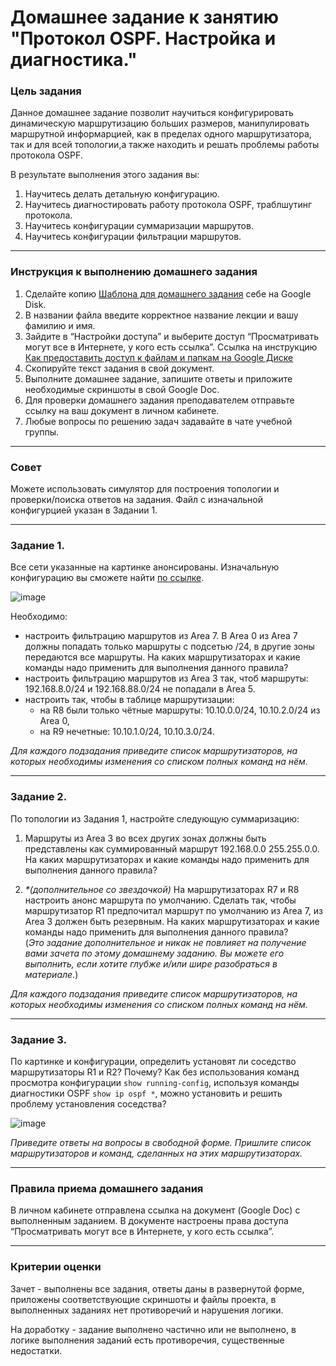 # Домашнее задание к занятию "Протокол OSPF. Настройка и диагностика."

### Цель задания

Данное домашнее задание позволит научиться конфигурировать динамическую маршрутизацию больших размеров, манипулировать маршрутной информарцией, как в пределах одного маршрутизатора, так и для всей топологии,а также находить и решать проблемы работы протокола OSPF.  

В результате выполнения этого задания вы:

1) Научитесь делать детальную конфигурацию.
2) Научитесь диагностировать работу протокола OSPF, траблшутинг протокола.
3) Научитесь конфигурации суммаризации маршрутов.
4) Научитесь конфигурации фильтрации маршрутов.

------

### Инструкция к выполнению домашнего задания

1. Сделайте копию [Шаблона для домашнего задания](https://docs.google.com/document/d/1youKpKm_JrC0UzDyUslIZW2E2bIv5OVlm_TQDvH5Pvs/edit) себе на Google Disk.
2. В названии файла введите корректное название лекции и вашу фамилию и имя.
3. Зайдите в “Настройки доступа” и выберите доступ “Просматривать могут все в Интернете, у кого есть ссылка”.  Ссылка на инструкцию [Как предоставить доступ к файлам и папкам на Google Диске](https://support.google.com/docs/answer/2494822?hl=ru&co=GENIE.Platform%3DDesktop)
4. Скопируйте текст задания в свой документ.
5. Выполните домашнее задание, запишите ответы и приложите необходимые скриншоты в свой Google Doc.
6. Для проверки домашнего задания преподавателем отправьте ссылку на ваш документ в личном кабинете.
7. Любые вопросы по решению задач задавайте в чате учебной группы.

---

### Совет
Можете использовать симулятор для построения топологии и проверки/поиска ответов на задания. Файл с изначальной конфигурцией указан в Задании 1.

------

### Задание 1. 
Все сети указанные на картинке анонсированы. Изначальную конфигурацию вы сможете найти [по ссылке](https://github.com/netology-code/drut-homeworks/blob/main/4-04/homework_4_4_routers_config.txt).  

![image](https://user-images.githubusercontent.com/51816695/152638985-10f698b0-abea-43fd-9a7f-22d5b7e128ff.png)

Необходимо:

- настроить фильтрацию маршрутов из Area 7. В Area 0 из Area 7 должны попадать только маршруты с подсетью /24, в другие зоны передаются все маршруты. На каких маршрутизаторах и какие команды надо применить для выполнения данного правила?
- настроить фильтрацию маршрутов из Area 3 так, чтоб маршруты: 192.168.8.0/24 и 192.168.88.0/24 не попадали в Area 5.
- настроить так, чтобы в таблице маршрутизации:
  -  на R8 были только чётные маршруты: 10.10.0.0/24, 10.10.2.0/24 из Area 0, 
  -  на R9 нечетные: 10.10.1.0/24, 10.10.3.0/24. 

*Для каждого подзадания приведите список маршрутизаторов, на которых необходимы изменения со списком полных команд на нём.*

---

### Задание 2. 

По топологии из Задания 1, настройте следующую суммаризацию:

1. Маршруты из Area 3 во всех других зонах должны быть представлены как суммированный маршрут 192.168.0.0 255.255.0.0. На каких маршрутизаторах и какие команды надо применить для выполнения данного правила?

3. _*(дополнительное со звездочкой)_ На маршрутизаторах R7 и R8 настроить анонс маршрута по умолчанию. Сделать так, чтобы маршрутизатор R1 предпочитал маршрут по умолчанию из Area 7, из Area 3 должен быть резервным. На каких маршрутизаторах и какие команды надо применить для выполнения данного правила?  
 (*Это задание дополнительное и никак не повлияет на получение вами зачета по этому домашнему заданию. Вы можете его выполнить, если хотите глубже и/или шире разобраться в материале*.)

*Для каждого подзадания приведите список маршрутизаторов, на которых необходимы изменения со списком полных команд на нём.*

---

### Задание 3. 

По картинке и конфигурации, определить установят ли соседство маршрутизаторы R1 и R2? Почему? Как без использования команд просмотра конфигурации `show running-config`, используя команды диагностики OSPF `show ip ospf *`, можно установить и решить проблему установления соседства?


![image](https://user-images.githubusercontent.com/51816695/152536159-c70fba09-053c-4b2d-9049-2e06be1ad0ac.png)

*Приведите ответы на вопросы в свободной форме. Пришлите список маршрутизаторов и команд, сделанных на этих маршрутизаторах.*

---

### Правила приема домашнего задания

В личном кабинете отправлена ссылка на документ (Google Doc) с выполненным заданием. В документе настроены права доступа “Просматривать могут все в Интернете, у кого есть ссылка”.

---

### Критерии оценки

Зачет - выполнены все задания, ответы даны в развернутой форме, приложены соответствующие скриншоты и файлы проекта, в выполненных заданиях нет противоречий и нарушения логики.

На доработку - задание выполнено частично или не выполнено, в логике выполнения заданий есть противоречия, существенные недостатки.

